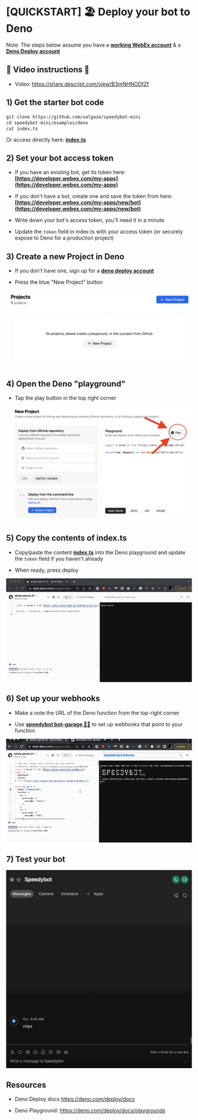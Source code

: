 # [QUICKSTART] 🏖 Deploy your bot to Deno

Note: The steps below assume you have a **[working WebEx account](https://developer.webex.com/signup)** & a **[Deno Deploy account](https://deno.com/deploy/)**

## 🎥 Video instructions 🎥

- Video: https://share.descript.com/view/B3mNHNODfZf

## 1) Get the starter bot code

```
git clone https://github.com/valgaze/speedybot-mini
cd speedybot-mini/examples/deno
cat index.ts
```

Or access directly here: **[index.ts](https://github.com/valgaze/speedybot-mini/blob/deploy/examples/deno/index.ts)**

## 2) Set your bot access token

- If you have an existing bot, get its token here: **[https://developer.webex.com/my-apps](https://developer.webex.com/my-apps)**

- If you don't have a bot, create one and save the token from here: **[https://developer.webex.com/my-apps/new/bot](https://developer.webex.com/my-apps/new/bot)**

- Write down your bot's access token, you'll need it in a minute

- Update the `token` field in index.ts with your access token (or securely expose to Deno for a production project)

## 3) Create a new Project in Deno

- If you don't have one, sign up for a **[deno deploy account](https://deno.com/deploy)**

- Press the blue "New Project" button

![sb](./assets/new_project.png)

## 4) Open the Deno "playground"

- Tap the play button in the top right corner

![sb](./assets/tap_play.png)

## 5) Copy the contents of index.ts

- Copy/paste the content **[index.ts](./index.ts)** into the Deno playground and update the `token` field if you haven't already

- When ready, press deploy

![sb](./assets/deploy_deno.gif)

## 6) Set up your webhooks

- Make a note the URL of the Deno function from the top-right corner

- Use **[speedybot bot-garage 🔧🤖](https://codepen.io/valgaze/full/MWVjEZV)** to set up webhooks that point to your function

![sb](./assets/register_webhooks.gif)

## 7) Test your bot

![sb](./../../docs/assets/demo_chips.gif)

## Resources

- Deno Deploy docs https://deno.com/deploy/docs

- Deno Playground: https://deno.com/deploy/docs/playgrounds
